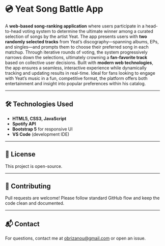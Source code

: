 
# 💿 Yeat Song Battle App

A **web-based song-ranking application** where users participate in a head-to-head voting system to determine the ultimate winner among a curated selection of songs by the artist Yeat. The app presents users with **two randomly selected tracks** from Yeat’s discography—spanning albums, EPs, and singles—and prompts them to choose their preferred song in each matchup. Through iterative rounds of voting, the system progressively narrows down the selections, ultimately crowning a **fan-favorite track** based on collective user decisions. Built with **modern web technologies**, the app ensures a seamless, interactive experience while dynamically tracking and updating results in real-time. Ideal for fans looking to engage with Yeat’s music in a fun, competitive format, the platform offers both entertainment and insight into popular preferences within his catalog.

---

## 🛠️ Technologies Used

- **HTML5, CSS3, JavaScript**
- **Spotify API** 
- **Bootstrap 5** for responsive UI
- **VS Code** (development IDE)

---

## 📄 License

This project is open-source.

---

## 🤝 Contributing

Pull requests are welcome! Please follow standard GitHub flow and keep the code clean and documented.

---

## 📬 Contact

For questions, contact me at [obrizanou@gmail.com](mailto:obrizanou@gmail.com) or open an issue.
